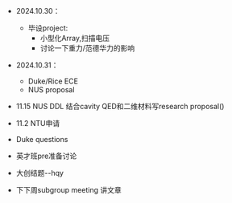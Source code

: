 * 2024.10.30：
  * 毕设project:
    * 小型化Array,扫描电压
    * 讨论一下重力/范德华力的影响

* 2024.10.31：
  * Duke/Rice ECE
  * NUS proposal 

* 11.15 NUS DDL 结合cavity QED和二维材料写research proposal()
* 11.2 NTU申请
* Duke questions
* 英才班pre准备讨论
* 大创结题--hqy
* 下下周subgroup meeting 讲文章
